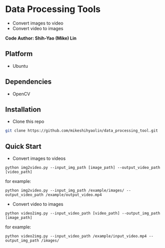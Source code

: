 # Data Processing Tools

+ Convert images to video
+ Convert video to images

**Code Author: Shih-Yao (Mike) Lin**


## Platform
+ Ubuntu 

## Dependencies
+ OpenCV 

## Installation

* Clone this repo

```bash
git clone https://github.com/mikeshihyaolin/data_processing_tool.git
```

## Quick Start
+ Convert images to videos
```
python img2video.py --input_img_path [image_path] --output_video_path [video_path]
```
for example:
```
python img2video.py --input_img_path /example/images/ --output_video_path /example/output_video.mp4
```


+ Convert video to images
```
python video2img.py --input_video_path [video_path] --output_img_path [image_path]  
```
for example:
```
python video2img.py --input_video_path /example/input_video.mp4 --output_img_path /images/ 
```